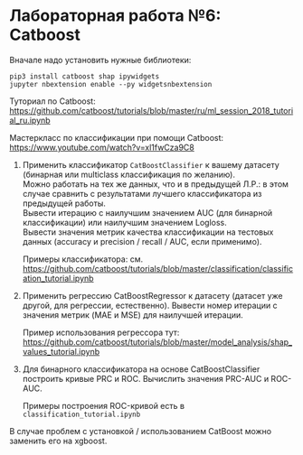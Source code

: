 # Лабораторная работа №6: Catboost

Вначале надо установить нужные библиотеки:
```
pip3 install catboost shap ipywidgets
jupyter nbextension enable --py widgetsnbextension
```

Туториал по Catboost:
https://github.com/catboost/tutorials/blob/master/ru/ml_session_2018_tutorial_ru.ipynb

Мастеркласс по классификации при помощи Catboost:
https://www.youtube.com/watch?v=xl1fwCza9C8

1. Применить классификатор `CatBoostClassifier` к вашему датасету (бинарная или multiclass классификация по желанию).  
Можно работать на тех же данных, что и в предыдущей Л.Р.: в этом случае сравнить с результатами лучшего классификатора из предыдущей работы.  
Вывести итерацию с наилучшим значением AUC (для бинарной классификации) или наилучшим значением Logloss.  
Вывести значения метрик качества классификации на тестовых данных (accuracy и precision / recall / AUC, если применимо).

    Примеры классификатора: см. https://github.com/catboost/tutorials/blob/master/classification/classification_tutorial.ipynb

2. Применить регрессию CatBoostRegressor к датасету (датасет уже другой, для регрессии, естественно).
Вывести номер итерации с значения метрик (MAE и MSE) для наилучшей итерации.

    Пример использования регрессора тут: https://github.com/catboost/tutorials/blob/master/model_analysis/shap_values_tutorial.ipynb

3. Для бинарного классификатора на основе CatBoostClassifier построить кривые PRC и ROC. Вычислить значения PRC-AUC и ROC-AUC.

    Примеры построения ROC-кривой есть в `classification_tutorial.ipynb`

В случае проблем с установкой / использованием CatBoost можно заменить его на xgboost.
